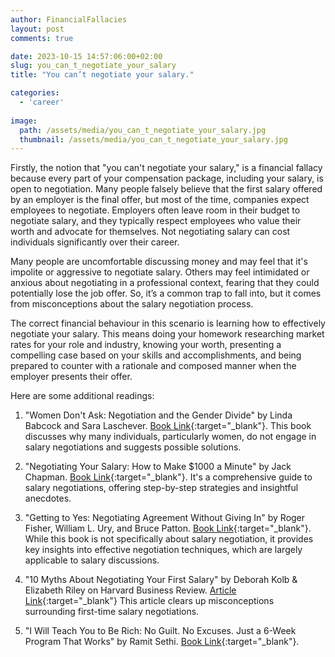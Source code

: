 ```yaml
---
author: FinancialFallacies
layout: post
comments: true

date: 2023-10-15 14:57:06:00+02:00  
slug: you_can_t_negotiate_your_salary
title: "You can’t negotiate your salary."

categories:
  - 'career'
  
image:
  path: /assets/media/you_can_t_negotiate_your_salary.jpg
  thumbnail: /assets/media/you_can_t_negotiate_your_salary.jpg
---
```


Firstly, the notion that "you can't negotiate your salary," is a financial fallacy because every part of your compensation package, including your salary, is open to negotiation. Many people falsely believe that the first salary offered by an employer is the final offer, but most of the time, companies expect employees to negotiate. Employers often leave room in their budget to negotiate salary, and they typically respect employees who value their worth and advocate for themselves. Not negotiating salary can cost individuals significantly over their career.

Many people are uncomfortable discussing money and may feel that it's impolite or aggressive to negotiate salary. Others may feel intimidated or anxious about negotiating in a professional context, fearing that they could potentially lose the job offer. So, it’s a common trap to fall into, but it comes from misconceptions about the salary negotiation process.

The correct financial behaviour in this scenario is learning how to effectively negotiate your salary. This means doing your homework researching market rates for your role and industry, knowing your worth, presenting a compelling case based on your skills and accomplishments, and being prepared to counter with a rationale and composed manner when the employer presents their offer.

Here are some additional readings:

1. "Women Don't Ask: Negotiation and the Gender Divide" by Linda Babcock and Sara Laschever. [Book Link](https://www.amazon.com/Women-Dont-Ask-Negotiation-Gender/dp/069108940X/ref=nosim?tag=financialfall-20){:target="_blank"}.
This book discusses why many individuals, particularly women, do not engage in salary negotiations and suggests possible solutions.

2. "Negotiating Your Salary: How to Make $1000 a Minute" by Jack Chapman. [Book Link](https://www.amazon.com/Negotiating-Your-Salary-Make-Minute/dp/1580083102/ref=nosim?tag=financialfall-20){:target="_blank"}.
It's a comprehensive guide to salary negotiations, offering step-by-step strategies and insightful anecdotes.

3. "Getting to Yes: Negotiating Agreement Without Giving In" by Roger Fisher, William L. Ury, and Bruce Patton. [Book Link](https://www.amazon.com/Getting-Yes-Negotiating-Agreement-Without/dp/0143118757/ref=nosim?tag=financialfall-20){:target="_blank"}.
While this book is not specifically about salary negotiation, it provides key insights into effective negotiation techniques, which are largely applicable to salary discussions.

4. "10 Myths About Negotiating Your First Salary" by Deborah Kolb & Elizabeth Riley on Harvard Business Review. [Article Link](https://hbr.org/2017/07/10-myths-about-negotiating-your-first-salary){:target="_blank"}
This article clears up misconceptions surrounding first-time salary negotiations.

5. "I Will Teach You to Be Rich: No Guilt. No Excuses. Just a 6-Week Program That Works" by Ramit Sethi. [Book Link](https://www.amazon.com/Will-Teach-You-Rich-Second/dp/1523505745/ref=nosim?tag=financialfall-20){:target="_blank"}.